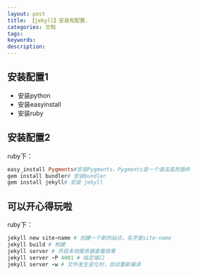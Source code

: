 ```yaml
---
layout: post
title: 【jekyll】安装和配置.
categories: 文档
tags:
keywords:
description:
---
```



## 安装配置1
- 安装python
- 安装easyinstall
- 安装ruby

## 安装配置2
ruby下：
```ruby
easy_install Pygments#安装Pygments，Pygments是一个语法高亮插件
gem install bundler# 安装bundler
gem install jekyll# 安装 jekyll
```

## 可以开心得玩啦
ruby下：
```ruby
jekyll new site-name # 创建一个新的站点，名字是site-name
jekyll build # 构建
jekyll server # 开启本地服务器查看效果
jekyll server -P 4001 # 指定端口
jekyll server -w # 文件发生变化时，自动重新编译
```
